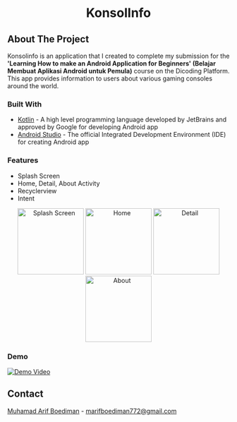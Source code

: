 <h1 align="center">KonsolInfo</h3>

## About The Project
Konsolinfo is an application that I created  to complete my submission for the  **'Learning How to make an Android Application for Beginners' (Belajar Membuat Aplikasi Android untuk Pemula)** course on the Dicoding Platform. This app provides information to users about various gaming consoles around the world.

### Built With
*  <a href="https://kotlinlang.org">Kotlin</a> - A high level programming language developed by JetBrains and approved by Google for developing Android app
*  <a href="https://developer.android.com/studio?gclid=Cj0KCQjwuNemBhCBARIsADp74QTEiyAfq8MOrja7FuoI-ueWPJ8Z3rwf4kXSl9pF_JrRMLEg34RjD_oaAiQJEALw_wcB&gclsrc=aw.ds">Android Studio</a> - The official Integrated Development Environment (IDE) for creating Android app

### Features
* Splash Screen
* Home, Detail, About Activity
* Recyclerview
* Intent

<p align="center">
  <img src = "https://github.com/Boedi27/MySubmissionKotlin/assets/116364140/fc4ab8ca-478b-4545-8f0c-7d1389fce262"
    alt = "Splash Screen"
    style ="margin-rigth : 10px;"
    width = 150 />
  <img src = "https://github.com/Boedi27/MySubmissionKotlin/assets/116364140/0db87f0b-68e3-4bb7-8263-2f4458b4a595"
    alt = "Home"
    style ="margin-rigth : 10px;"
    width = 150 />
  <img src = "https://github.com/Boedi27/MySubmissionKotlin/assets/116364140/c8424369-31cf-4520-b033-ab8a589ec035"
    alt = "Detail"
    style ="margin-rigth : 10px;"
    width = 150 />
  <img src = "https://github.com/Boedi27/MySubmissionKotlin/assets/116364140/d5bea4ed-13e7-4772-ba56-416087a22c2a"
    alt = "About"
    style ="margin-rigth : 10px;"
    width = 150 />
</p>

### Demo
[![Demo Video](https://i9.ytimg.com/vi/3c-sleALTyQ/mqdefault.jpg?sqp=CLj05aYG-oaymwEoCMACELQB8quKqQMcGADwAQH4Ab4HgAKAD4oCDAgAEAEYfyAtKBMwDw==&rs=AOn4CLCKxMo7Wmukkl-RTKKHjxol8oKnWw)](https://youtube.com/shorts/3c-sleALTyQ)

## Contact
[Muhamad Arif Boediman](https://www.linkedin.com/in/muhamad-arif-boediman-885672242/) - marifboediman772@gmail.com

